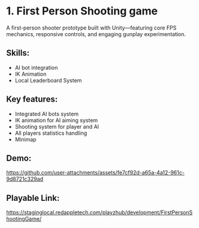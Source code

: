 # 1. First Person Shooting game
A first-person shooter prototype built with Unity—featuring core FPS mechanics, responsive controls, and engaging gunplay experimentation.

## Skills: 
- AI bot integration
- IK Animation
- Local Leaderboard System

## Key features:
- Integrated AI bots system
- IK animation for AI aiming system
- Shooting system for player and AI
- All players statistics handling
- Minimap

## Demo:
https://github.com/user-attachments/assets/fe7cf92d-a65a-4a12-961c-9d8721c329ad

## Playable Link:
https://staginglocal.redappletech.com/playzhub/development/FirstPersonShootingGame/
